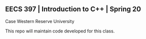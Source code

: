 ## EECS 397 | Introduction to C++ | Spring 20
Case Western Reserve University

This repo will maintain code developed for this class. 
